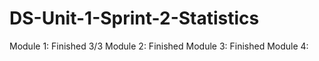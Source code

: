 # DS-Unit-1-Sprint-2-Statistics

Module 1: Finished 3/3
Module 2: Finished
Module 3: Finished
Module 4:
